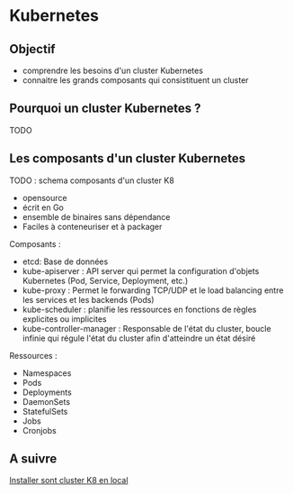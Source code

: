 # Kubernetes

## Objectif

* comprendre les besoins d'un cluster Kubernetes
* connaitre les grands composants qui consistituent un cluster  

## Pourquoi un cluster Kubernetes ?

TODO

## Les composants d'un cluster Kubernetes

TODO : schema composants d'un cluster K8 

* opensource 
* écrit en Go
* ensemble de binaires sans dépendance
* Faciles à conteneuriser et à packager

Composants : 
* etcd: Base de données
* kube-apiserver : API server qui permet la configuration d'objets Kubernetes (Pod, Service, Deployment, etc.)
* kube-proxy : Permet le forwarding TCP/UDP et le load balancing entre les services et les backends (Pods)
* kube-scheduler : planifie les ressources en fonctions de règles explicites ou implicites
* kube-controller-manager : Responsable de l'état du cluster, boucle infinie qui régule l'état du cluster afin d'atteindre un état désiré


Ressources :
* Namespaces
* Pods
* Deployments
* DaemonSets
* StatefulSets
* Jobs
* Cronjobs


## A suivre 

[Installer sont cluster K8 en local](./1_setup_local_k8.md)

